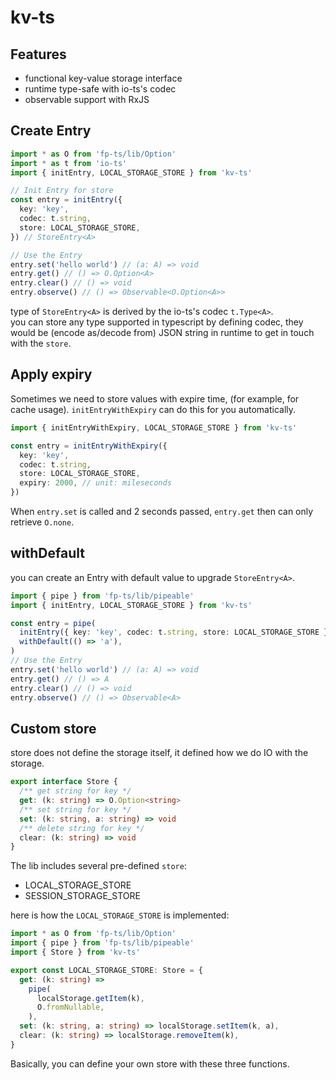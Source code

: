 # kv-ts

## Features

- functional key-value storage interface
- runtime type-safe with io-ts's codec
- observable support with RxJS

## Create Entry

```typescript
import * as O from 'fp-ts/lib/Option'
import * as t from 'io-ts'
import { initEntry, LOCAL_STORAGE_STORE } from 'kv-ts'

// Init Entry for store
const entry = initEntry({
  key: 'key',
  codec: t.string,
  store: LOCAL_STORAGE_STORE,
}) // StoreEntry<A>

// Use the Entry
entry.set('hello world') // (a: A) => void
entry.get() // () => O.Option<A>
entry.clear() // () => void
entry.observe() // () => Observable<O.Option<A>>
```

type of `StoreEntry<A>` is derived by the io-ts's codec `t.Type<A>`.  
you can store any type supported in typescript by defining codec, they would be (encode as/decode from) JSON string in runtime to get in touch with the `store`.

## Apply expiry

Sometimes we need to store values with expire time, (for example, for cache usage). `initEntryWithExpiry` can do this for you automatically.

```typescript
import { initEntryWithExpiry, LOCAL_STORAGE_STORE } from 'kv-ts'

const entry = initEntryWithExpiry({
  key: 'key',
  codec: t.string,
  store: LOCAL_STORAGE_STORE,
  expiry: 2000, // unit: mileseconds
})
```

When `entry.set` is called and 2 seconds passed, `entry.get` then can only retrieve `O.none`.

## withDefault

you can create an Entry with default value to upgrade `StoreEntry<A>`.

```typescript
import { pipe } from 'fp-ts/lib/pipeable'
import { initEntry, LOCAL_STORAGE_STORE } from 'kv-ts'

const entry = pipe(
  initEntry({ key: 'key', codec: t.string, store: LOCAL_STORAGE_STORE }),
  withDefault(() => 'a'),
)
// Use the Entry
entry.set('hello world') // (a: A) => void
entry.get() // () => A
entry.clear() // () => void
entry.observe() // () => Observable<A>
```

## Custom store

store does not define the storage itself, it defined how we do IO with the storage.

```typescript
export interface Store {
  /** get string for key */
  get: (k: string) => O.Option<string>
  /** set string for key */
  set: (k: string, a: string) => void
  /** delete string for key */
  clear: (k: string) => void
}
```

The lib includes several pre-defined `store`:

- LOCAL_STORAGE_STORE
- SESSION_STORAGE_STORE

here is how the `LOCAL_STORAGE_STORE` is implemented:

```typescript
import * as O from 'fp-ts/lib/Option'
import { pipe } from 'fp-ts/lib/pipeable'
import { Store } from 'kv-ts'

export const LOCAL_STORAGE_STORE: Store = {
  get: (k: string) =>
    pipe(
      localStorage.getItem(k),
      O.fromNullable,
    ),
  set: (k: string, a: string) => localStorage.setItem(k, a),
  clear: (k: string) => localStorage.removeItem(k),
}
```

Basically, you can define your own store with these three functions.

